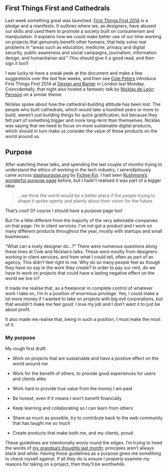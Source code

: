 

## First Things First and Cathedrals

Last week something great was launched. [First Things First 2014](http://firstthingsfirst2014.org) is a pledge
and a manifesto. It outlines where we, as designers, have abused our skills and used them to promote a society
built on consumerism and manipulation. It explains how we could make better use of our time working on
projects that genuinely benefit other humans, that help solve real problems in “areas such as education,
medicine, privacy and digital security, public awareness and social campaigns, journalism, information design,
and humanitarian aid.” (You should give it a good read, and then sign it too!)

I was lucky to have a sneak peek at the document and make a few suggestions over the last few weeks, and then
see [Cole Peters](http://twitter.com/cole_peters) introduce First Things First 2014 at [Design and
Banter](http://designandbanter.com) in London last Monday. Coincidentally, that night also hosted a fantastic
talk by [Nicklas de León Persson](http://twitter.com/takete) on a similar theme.

Nicklas spoke about how the cathedral-building attitude has been lost. The people who built cathedrals, which
would take a hundred years or more to build, weren’t just building things for quick gratification, but
because they felt part of something bigger and more long-term than themselves. Nicklas was saying that we need
to focus on more sustainable digital products, which should in turn make us consider the value of those
products on the world around us.

## Purpose

After watching these talks, and spending the last couple of months trying to understand the ethics of working
in the tech industry, I serendipitously came across [slashpurpose.org](http://slashpurpose.org) by [Fictive
Kin](http://fictivekin.com/purpose). I had seen [Rushmore’s wonderful purpose
page](http://rushmore.fm/purpose) before, but I hadn’t realised it was part of a bigger
idea:

> …we think the world would be a better place if the people trying to shape it
> spoke openly and plainly about their vision for the future.

That’s cool! Of course I should have a purpose page too! 

But I’m a little different from the majority of the very admirable companies on that page: I’m in client
services. I’ve not got a product and I work on many different products throughout the year, mostly with
startups and small businesses.

“What can a lowly designer do…?” There were numerous questions along these lines at Cole and Nicklas’s
talks. These were mostly from designers working in client services, and from what I could tell, often as part
of an agency. This didn’t feel right to me. Why do so many people feel as though they have no say in the
work they create? In order to pay our rent, do we have to work on projects that could have a lasting negative
effect on the world we live in?

It made me realise that, as a freelancer in complete control of whatever work I take on, I’m in a position
of enormous privilege. Yes, I could make a lot more money if I wanted to take on projects with big evil
corporations, but that wouldn’t make me feel good. I love my job and I don’t want it to just be about
profit.

It also made me realise that, being in such a position, I must make the most of it.

### My purpose

My rough first draft:

 *  Work on projects that are sustainable and have a positive effect on the world around me

 *  Work for the benefit of others, to provide good experiences for users and clients alike

 *  Work hard to provide true value from the money I am paid

 *  Be honest, even if it means I won’t benefit financially

 *  Keep learning and collaborating so I can learn from others

 *  Share as much as possible, try to contribute back to the web community that has taught me so much

 *  Create products that make both me, and my clients, proud

These guidelines are intentionally wooly round the edges. I’m trying to heed the words of [my grandpa’s
thoughts last month](https://the-pastry-box-project.net/laura-kalbag/2014-february-11); principles aren’t
always black and white. Having these guidelines as a purpose gives me something to check myself against. If
all they do is ensure I properly examine my reasons for taking on a project, then they’ll be worthwhile.